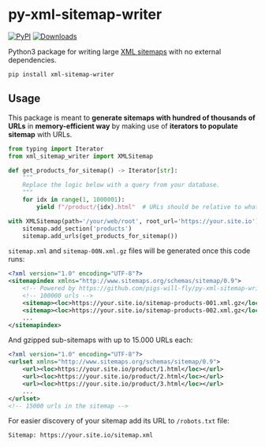 # py-xml-sitemap-writer
[![PyPI](https://img.shields.io/pypi/v/xml-sitemap-writer.svg)](https://pypi.python.org/pypi/xml-sitemap-writer)
[![Downloads](https://pepy.tech/badge/xml-sitemap-writer)](https://pepy.tech/project/xml-sitemap-writer)

Python3 package for writing large [XML sitemaps](https://www.sitemaps.org/index.html) with no external dependencies.

```
pip install xml-sitemap-writer
```

## Usage

This package is meant to **generate sitemaps with hundred of thousands of URLs** in **memory-efficient way** by
making use of **iterators to populate sitemap** with URLs.

```python
from typing import Iterator
from xml_sitemap_writer import XMLSitemap

def get_products_for_sitemap() -> Iterator[str]:
    """
    Replace the logic below with a query from your database.
    """
    for idx in range(1, 1000001):
        yield f"/product/{idx}.html"  # URLs should be relative to what you provide as "root_url" below

with XMLSitemap(path='/your/web/root', root_url='https://your.site.io') as sitemap:
    sitemap.add_section('products')
    sitemap.add_urls(get_products_for_sitemap())
```

`sitemap.xml` and `sitemap-00N.xml.gz` files will be generated once this code runs:

```xml
<?xml version="1.0" encoding="UTF-8"?>
<sitemapindex xmlns="http://www.sitemaps.org/schemas/sitemap/0.9">
	<!-- Powered by https://github.com/pigs-will-fly/py-xml-sitemap-writer -->
	<!-- 100000 urls -->
	<sitemap><loc>https://your.site.io/sitemap-products-001.xml.gz</loc></sitemap>
	<sitemap><loc>https://your.site.io/sitemap-products-002.xml.gz</loc></sitemap>
    ...
</sitemapindex>
```

And gzipped sub-sitemaps with up to 15.000 URLs each:

```xml
<?xml version="1.0" encoding="UTF-8"?>
<urlset xmlns="http://www.sitemaps.org/schemas/sitemap/0.9">
	<url><loc>https://your.site.io/product/1.html</loc></url>
	<url><loc>https://your.site.io/product/2.html</loc></url>
	<url><loc>https://your.site.io/product/3.html</loc></url>
    ...
</urlset>
<!-- 15000 urls in the sitemap -->
```

For easier discovery of your sitemap add its URL to `/robots.txt` file:

```
Sitemap: https://your.site.io/sitemap.xml
```
